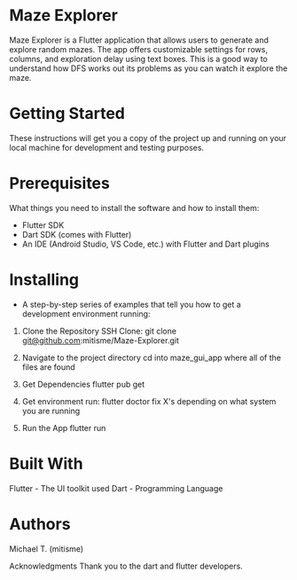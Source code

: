 # Maze Explorer
Maze Explorer is a Flutter application that allows users to generate and explore random mazes. 
The app offers customizable settings for rows, columns, and exploration delay using text boxes.
This is a good way to understand how DFS works out its problems as you can watch it explore the maze.

# Getting Started
These instructions will get you a copy of the project up and running on your local machine for development and testing purposes.

# Prerequisites
What things you need to install the software and how to install them:

 - Flutter SDK
 - Dart SDK (comes with Flutter)
 - An IDE (Android Studio, VS Code, etc.) with Flutter and Dart plugins
 
# Installing
 - A step-by-step series of examples that tell you how to get a development environment running:

1. Clone the Repository
    SSH Clone:
    git clone git@github.com:mitisme/Maze-Explorer.git

3. Navigate to the project directory
    cd into maze_gui_app where all of the files are found

4. Get Dependencies
    flutter pub get

5. Get environment
    run: flutter doctor
    fix X's depending on what system you are running

4. Run the App
    flutter run


# Built With
   Flutter - The UI toolkit used
   Dart - Programming Language

# Authors
Michael T. (mitisme)

Acknowledgments
Thank you to the dart and flutter developers.
